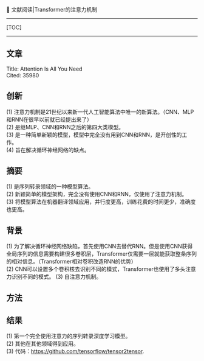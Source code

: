 👏 文献阅读|Transformer的注意力机制

---
[TOC]

---
## 文章
Title: Attention Is All You Need  
Cited: 35980

## 创新
(1) 注意力机制是21世纪以来新一代人工智能算法中唯一的新算法。（CNN、MLP和RNN在很早以前就已经提出来了）  
(2) 是继MLP、CNN和RNN之后的第四大类模型。  
(3) 是一种简单新颖的模型，模型中完全没有用到CNN和RNN，是开创性的工作。  
(4) 旨在解决循环神经网络的缺点。  

## 摘要
(1) 是序列转录领域的一种模型算法。  
(2) 新颖简单的模型架构，完全没有使用CNN和RNN，仅使用了注意力机制。  
(3) 将模型算法在机器翻译领域应用，并行度更高，训练花费的时间更少，准确度也更高。  

## 背景
(1) 为了解决循环神经网络缺陷，首先使用CNN去替代RNN。但是使用CNN获得全局序列的信息需要构建很多卷积层，Transformer仅需要一层就能获取整条序列的相对信息。（Transformer相对卷积改造RNN的优势）  
(2) CNN可以设置多个卷积核去识别不同的模式，Transformer也使用了多头注意力识别不同的模式。
(3) 自注意力机制。  


## 方法


## 结果
(1) 第一个完全使用注意力的序列转录深度学习模型。  
(2) 其他在其他领域得到应用。  
(3) 代码：https://github.com/tensorflow/tensor2tensor.  
